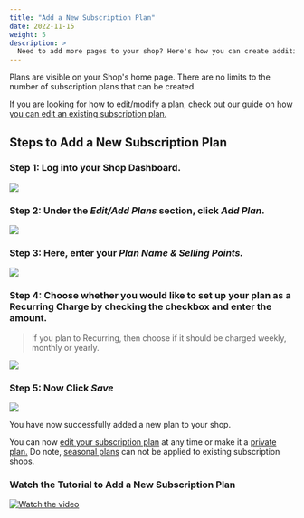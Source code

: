 ```yaml
---
title: "Add a New Subscription Plan"
date: 2022-11-15
weight: 5
description: >
  Need to add more pages to your shop? Here's how you can create additional subscription plans for your shop.
---
```


Plans are visible on your Shop's home page. There are no limits to the number of subscription plans that can be created.

If you are looking for how to edit/modify a plan, check out our guide on [how you can edit an existing subscription plan.](https://docs.subscribie.co.uk/docs/tasks/edit-an-existing-plan/)

## Steps to Add a New Subscription Plan

### Step 1: Log into your Shop Dashboard.
![](https://subscribie.co.uk/blog/content/images/size/w1000/2022/11/image-43.png)

### Step 2: Under the *Edit/Add Plans* section, click *Add Plan*.

![](https://subscribie.co.uk/blog/content/images/size/w1000/2022/11/image-44.png)

### Step 3: Here, enter your *Plan Name & Selling Points.*

![](https://subscribie.co.uk/blog/content/images/size/w1000/2022/11/image-45.png)

### Step 4: Choose whether you would like to set up your plan as a Recurring Charge by checking the checkbox and enter the amount. 

> If you plan to Recurring, then choose if it should be charged weekly, monthly or yearly.

![](https://subscribie.co.uk/blog/content/images/size/w1000/2022/11/image-46.png)

### Step 5: Now Click *Save*

![](https://subscribie.co.uk/blog/content/images/size/w1000/2022/11/image-47.png)

You have now successfully added a new plan to your shop.

You can now [edit your subscription plan](https://docs.subscribie.co.uk/docs/tasks/edit-an-existing-plan/) at any time or make it a [private plan.](https://docs.subscribie.co.uk/docs/tasks/create-a-private-plan/)
Do note, [seasonal plans](https://docs.subscribie.co.uk/docs/tasks/create-a-seasonal-plan/) can not be applied to existing subscription shops.

### Watch the Tutorial to Add a New Subscription Plan

[![Watch the video](https://i.ytimg.com/an_webp/jnsKuzrPsN0/mqdefault_6s.webp?du=3000&sqp=CIGCgKQG&rs=AOn4CLCFuyyP-BR-G2zzKPihnx-V8vmvfA)](https://youtu.be/jnsKuzrPsN0)